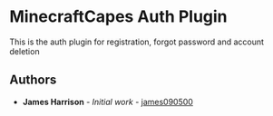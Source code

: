 # MinecraftCapes Auth Plugin

This is the auth plugin for registration, forgot password and account deletion

## Authors

* **James Harrison** - *Initial work* - [james090500](https://github.com/james090500)